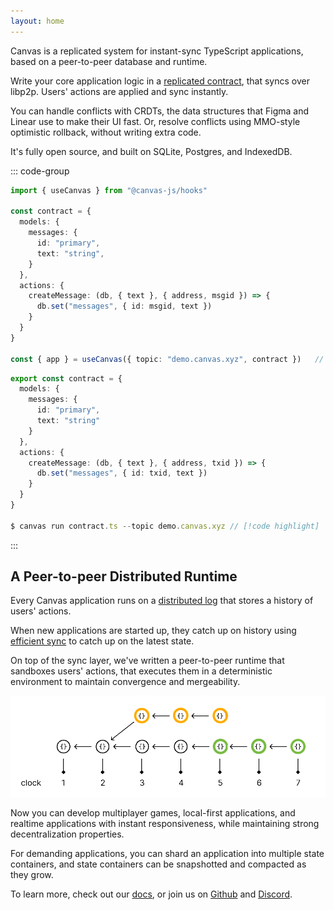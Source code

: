 ```yaml
---
layout: home
---
```


<HeroRow text="Peer-to-peer sync for TypeScript applications" :image="{ light: '/graphic_jellyfish_dark.png', dark: '/graphic_jellyfish.png' }">
  <HeroAction theme="brand big" text="Guide" href="/1-introduction" />
  <HeroAction theme="brand big" text="Blog" href="/blog" />
  <HeroAction theme="alt big" text="API Docs" href="/readme-core" />
</HeroRow>

Canvas is a replicated system for instant-sync TypeScript applications,
based on a peer-to-peer database and runtime.

Write your core application logic in a [replicated contract](#),
that syncs over libp2p. Users' actions are applied and sync instantly.

You can handle conflicts with CRDTs, the data structures that Figma and Linear
use to make their UI fast. Or, resolve conflicts using MMO-style optimistic
rollback, without writing extra code.

It's fully open source, and built on SQLite, Postgres, and IndexedDB.

::: code-group

```ts [React app]
import { useCanvas } from "@canvas-js/hooks"

const contract = {
  models: {
    messages: {
      id: "primary",
      text: "string",
    }
  },
  actions: {
    createMessage: (db, { text }, { address, msgid }) => {
      db.set("messages", { id: msgid, text })
    }
  }
}

const { app } = useCanvas({ topic: "demo.canvas.xyz", contract })   // [!code highlight]
```

```ts [Node.js + WASM]
export const contract = {
  models: {
    messages: {
      id: "primary",
      text: "string"
    }
  },
  actions: {
    createMessage: (db, { text }, { address, txid }) => {
      db.set("messages", { id: txid, text })
    }
  }
}

$ canvas run contract.ts --topic demo.canvas.xyz // [!code highlight]
```

:::

<CodeGroupOpener />

## A Peer-to-peer Distributed Runtime

Every Canvas application runs on a [distributed
log](https://joelgustafson.com/posts/2024-09-30/gossiplog-reliable-causal-broadcast-for-libp2p)
that stores a history of users' actions.

When new applications are started up, they catch up on history using
[efficient sync](https://docs.canvas.xyz/blog/2023-05-04-merklizing-the-key-value-store.html)
to catch up on the latest state.

On top of the sync layer, we've written a peer-to-peer
runtime that sandboxes users' actions, that executes them in a
deterministic environment to maintain convergence and mergeability.

![Replicated log](./public/gossiplog.png)

Now you can develop multiplayer games, local-first
applications, and realtime applications with instant
responsiveness, while maintaining strong decentralization properties.

For demanding applications, you can shard an application into
multiple state containers, and state containers can be snapshotted
and compacted as they grow.

To learn more, check out our [docs](/1-introduction), or
join us on [Github](https://github.com/canvasxyz/canvas) and
[Discord](https://discord.gg/yQ5pTkAS).

<br/>

<FeatureRow title="Components" detail="">
  <FeatureCard title="@canvas-js/okra" details="A Prolly tree written in Zig, that enables fast peer-to-peer sync for application histories." link="https://github.com/canvasxyz/okra" linkText="Github" secondaryLink="https://docs.canvas.xyz/blog/2023-05-04-merklizing-the-key-value-store.html" secondaryLinkText="Blog Post"/>
  <FeatureCard title="@canvas-js/gossiplog" details="A self-authenticating distributed log for multi-writer applications." link="https://github.com/canvasxyz/canvas/tree/main/packages/gossiplog" linkText="Github" secondaryLinkText="Presentation" secondaryLink="https://www.youtube.com/watch?v=X8nAdx1G-Cs"/>
  <FeatureCard title="@canvas-js/modeldb" details="A cross-platform relational database wrapper for IDB, SQLite, and Postgres." link="https://github.com/canvasxyz/canvas/tree/main/packages/modeldb" linkText="Github"/>
  <FeatureCard title="Sign in with Ethereum" details="Log in with an Ethereum wallet. Also supports Cosmos, Solana, and Polkadot." linkText="Demo" link="https://chat-example.canvas.xyz/"/>
  <FeatureCard title="Sign in with Bluesky" details="Log in with your decentralized identity from the Bluesky PLC network." linkText="Demo" link="https://chat-example.canvas.xyz/"/>
  <FeatureCard title="Sign in with OpenID" details="Log in trustlessly with Google, Apple, or other SSO providers." soon="In development"/>
</FeatureRow>

<HomepageFooter />
